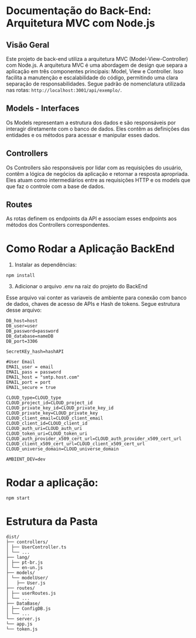 # Documentação do Back-End: Arquitetura MVC com Node.js

## Visão Geral

Este projeto de back-end utiliza a arquitetura MVC (Model-View-Controller) com Node.js. A arquitetura MVC é uma abordagem de design que separa a aplicação em três componentes principais: Model, View e Controller. Isso facilita a manutenção e escalabilidade do código, permitindo uma clara separação de responsabilidades. Segue padrão de nomenclatura utilizada nas rotas: ```http://localhost:3001/api/exemplo/```.

## Models - Interfaces

Os Models representam a estrutura dos dados e são responsáveis por interagir diretamente com o banco de dados. Eles contêm as definições das entidades e os métodos para acessar e manipular esses dados.

## Controllers

Os Controllers são responsáveis por lidar com as requisições do usuário, contêm a lógica de negócios da aplicação e retornar a resposta apropriada. Eles atuam como intermediários entre as requisições HTTP e os models que que faz o controle com a base de dados.

## Routes

As rotas definem os endpoints da API e associam esses endpoints aos métodos dos Controllers correspondentes.

# Como Rodar a Aplicação BackEnd

1. Instalar as dependências:
```
npm install
```

3. Adicionar o arquivo .env na raiz do projeto do BackEnd

Esse arquivo vai conter as variaveis de ambiente para conexão com banco de dados, chaves de acesso de APIs e Hash de tokens. Segue estrutura desse arquivo:

```
DB_host=host
DB_user=user
DB_password=password
DB_database=nameDB
DB_port=3306

SecretKEy_hash=hashAPI

#User Email
EMAIL_user = email
EMAIL_pass = password
EMAIL_host = "smtp.host.com"
EMAIL_port = port
EMAIL_secure = true 

CLOUD_type=CLOUD_type
CLOUD_project_id=CLOUD_project_id
CLOUD_private_key_id=CLOUD_private_key_id
CLOUD_private_key=CLOUD_private_key
CLOUD_client_email=CLOUD_client_email
CLOUD_client_id=CLOUD_client_id
CLOUD_auth_uri=CLOUD_auth_uri
CLOUD_token_uri=CLOUD_token_uri
CLOUD_auth_provider_x509_cert_url=CLOUD_auth_provider_x509_cert_url
CLOUD_client_x509_cert_url=CLOUD_client_x509_cert_url
CLOUD_universe_domain=CLOUD_universe_domain

AMBIENT_DEV=dev
```

# Rodar a aplicação:
```
npm start
```

# Estrutura da Pasta

```
dist/
├── controllers/
│ ├── UserController.ts
│ └── ...
├── lang/
│ ├── pt-br.js
│ └── en-un.js
├── models/
│ └── modelUser/
│   ├── User.js
├── routes/
│ ├── userRoutes.js
│ └── ...
├── DataBase/
│ ├── ConfigDB.js
│ └── ...
└── server.js
└── app.js
└── token.js
```

